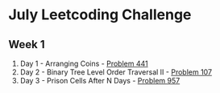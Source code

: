 # July Leetcoding Challenge

## Week 1

1. Day 1 - Arranging Coins - [Problem 441](https://leetcode.com/problems/arranging-coins/)
2. Day 2 - Binary Tree Level Order Traversal II - [Problem 107](https://leetcode.com/problems/binary-tree-level-order-traversal-ii/)
3. Day 3 - Prison Cells After N Days - [Problem 957](https://leetcode.com/problems/prison-cells-after-n-days/)
